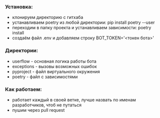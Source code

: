 ### Установка:
- клонируем директорию с гитхаба
- устанавливаем poetry из любой директории: pip install poetry --user
- переходим в папку проекта и устанавливаем зависимости: poetry install
- создаём файл .env и добавляем строку  BOT_TOKEN='<токен бота>'


### Директории:
- userflow - основная логика работы бота
- exceptions - вызовы возможных ошибок
- pyproject - файл виртуального окружения
- poetry - файл с зависимостями


### Как работаем:
- работает каждый в своей ветке, лучше назвать по именам разработчиков, чтоб не путаться
- пушим через pull request
